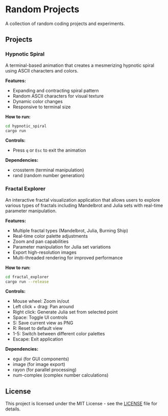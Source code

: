 # Random Projects

A collection of random coding projects and experiments.

## Projects

### Hypnotic Spiral

A terminal-based animation that creates a mesmerizing hypnotic spiral using ASCII characters and colors.

**Features:**
- Expanding and contracting spiral pattern
- Random ASCII characters for visual texture
- Dynamic color changes
- Responsive to terminal size

**How to run:**
```bash
cd hypnotic_spiral
cargo run
```

**Controls:**
- Press `q` or `Esc` to exit the animation

**Dependencies:**
- crossterm (terminal manipulation)
- rand (random number generation)

### Fractal Explorer

An interactive fractal visualization application that allows users to explore various types of fractals including Mandelbrot and Julia sets with real-time parameter manipulation.

**Features:**
- Multiple fractal types (Mandelbrot, Julia, Burning Ship)
- Real-time color palette adjustments
- Zoom and pan capabilities
- Parameter manipulation for Julia set variations
- Export high-resolution images
- Multi-threaded rendering for improved performance

**How to run:**
```bash
cd fractal_explorer
cargo run --release
```

**Controls:**
- Mouse wheel: Zoom in/out
- Left click + drag: Pan around
- Right click: Generate Julia set from selected point
- Space: Toggle UI controls
- S: Save current view as PNG
- R: Reset to default view
- 1-5: Switch between different color palettes
- Escape: Exit application

**Dependencies:**
- egui (for GUI components)
- image (for image export)
- rayon (for parallel processing)
- num-complex (complex number calculations)

## License

This project is licensed under the MIT License - see the [LICENSE](LICENSE) file for details.
